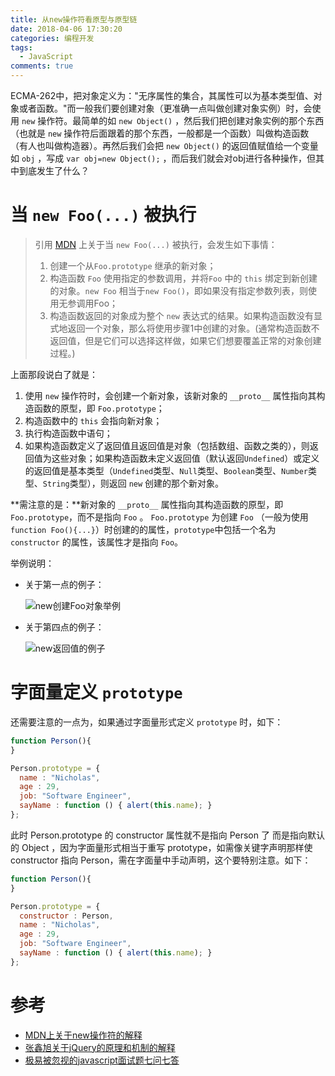 ```yaml
---
title: 从new操作符看原型与原型链
date: 2018-04-06 17:30:20
categories: 编程开发
tags:
  - JavaScript
comments: true
---
```


ECMA-262中，把对象定义为："无序属性的集合，其属性可以为基本类型值、对象或者函数。"而一般我们要创建对象（更准确一点叫做创建对象实例）时，会使用 `new` 操作符。最简单的如 `new Object()` ，然后我们把创建对象实例的那个东西（也就是 `new` 操作符后面跟着的那个东西，一般都是一个函数）叫做构造函数（有人也叫做构造器）。再然后我们会把 `new Object()` 的返回值赋值给一个变量如 `obj` ，写成 `var obj=new Object();` ，而后我们就会对obj进行各种操作，但其中到底发生了什么？

<!--more-->

# 当 `new Foo(...)` 被执行

> 引用 [MDN](https://developer.mozilla.org/en-US/docs/Web/JavaScript/Reference/Operators/new) 上关于当 `new Foo(...)` 被执行，会发生如下事情：
> 1. 创建一个从`Foo.prototype` 继承的新对象；
> 2. 构造函数 `Foo` 使用指定的参数调用，并将`Foo` 中的 `this` 绑定到新创建的对象。`new Foo` 相当于`new Foo()`，即如果没有指定参数列表，则使用无参调用Foo；
> 3. 构造函数返回的对象成为整个 `new` 表达式的结果。如果构造函数没有显式地返回一个对象，那么将使用步骤1中创建的对象。(通常构造函数不返回值，但是它们可以选择这样做，如果它们想要覆盖正常的对象创建过程。)

上面那段说白了就是：

1. 使用 `new` 操作符时，会创建一个新对象，该新对象的 `__proto__` 属性指向其构造函数的原型，即 `Foo.prototype`；
2. 构造函数中的 `this` 会指向新对象；
3. 执行构造函数中语句；
4. 如果构造函数定义了返回值且返回值是对象（包括数组、函数之类的），则返回值为这些对象；如果构造函数未定义返回值（默认返回`Undefined`）或定义的返回值是基本类型（`Undefined`类型、`Null`类型、`Boolean`类型、`Number`类型、`String`类型），则返回 `new` 创建的那个新对象。

**需注意的是：**新对象的 `__proto__` 属性指向其构造函数的原型，即 `Foo.prototype`，而不是指向 `Foo` 。 `Foo.prototype` 为创建 `Foo` （一般为使用 `function Foo(){...}`）时创建的的属性，`prototype`中包括一个名为 `constructor` 的属性，该属性才是指向 `Foo`。

举例说明：

- 关于第一点的例子：

  ![new创建Foo对象举例](http://olvboulzy.bkt.clouddn.com/20180406-%E5%8E%9F%E5%9E%8B%E7%9A%84%E4%BE%8B%E5%AD%90.png?watermark/2/text/aHR0cDovL2Jpbmx2LnRvcA==/font/YXJpYWw=/fontsize/260/fill/I0VGRUZFRg==/dissolve/100/gravity/South/dx/10/dy/10)


- 关于第四点的例子：

  ![new返回值的例子](http://olvboulzy.bkt.clouddn.com/20180406-new%E8%BF%94%E5%9B%9E%E5%80%BC%E7%9A%84%E4%BE%8B%E5%AD%90.png?watermark/2/text/aHR0cDovL2Jpbmx2LnRvcA==/font/YXJpYWw=/fontsize/260/fill/I0VGRUZFRg==/dissolve/100/gravity/South/dx/10/dy/10)


# 字面量定义 `prototype`

还需要注意的一点为，如果通过字面量形式定义 `prototype` 时，如下：

```javascript
function Person(){ 
} 

Person.prototype = { 
  name : "Nicholas", 
  age : 29, 
  job: "Software Engineer", 
  sayName : function () { alert(this.name); } 
}; 
```

此时 Person.prototype 的 constructor 属性就不是指向 Person 了 而是指向默认的 Object ，因为字面量形式相当于重写 prototype，如需像关键字声明那样使 constructor 指向 Person，需在字面量中手动声明，这个要特别注意。如下：

```javascript
function Person(){ 
} 

Person.prototype = { 
  constructor : Person,
  name : "Nicholas", 
  age : 29, 
  job: "Software Engineer", 
  sayName : function () { alert(this.name); } 
}; 
```




# 参考

- [MDN上关于new操作符的解释](https://developer.mozilla.org/en-US/docs/Web/JavaScript/Reference/Operators/new)
- [张鑫旭关于jQuery的原理和机制的解释](http://www.zhangxinxu.com/wordpress/2013/07/jquery-%E5%8E%9F%E7%90%86-%E6%9C%BA%E5%88%B6/)
- [极易被忽视的javascript面试题七问七答](http://www.jb51.net/article/79437.htm)